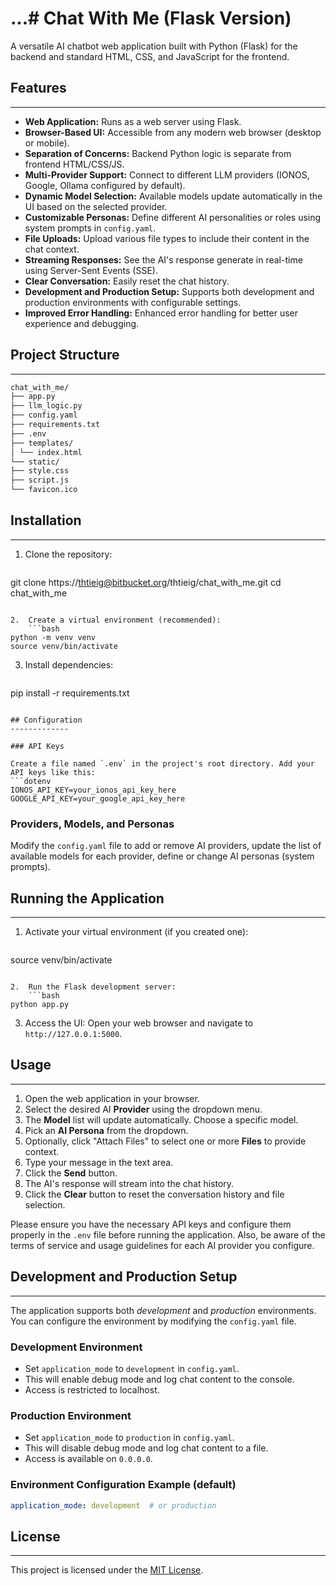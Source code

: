 ...# Chat With Me (Flask Version)
=====================================

A versatile AI chatbot web application built with Python (Flask) for the backend and standard HTML, CSS, and JavaScript for the frontend.

## Features
------------

*   **Web Application:** Runs as a web server using Flask.
*   **Browser-Based UI:** Accessible from any modern web browser (desktop or mobile).
*   **Separation of Concerns:** Backend Python logic is separate from frontend HTML/CSS/JS.
*   **Multi-Provider Support:** Connect to different LLM providers (IONOS, Google, Ollama configured by default).
*   **Dynamic Model Selection:** Available models update automatically in the UI based on the selected provider.
*   **Customizable Personas:** Define different AI personalities or roles using system prompts in `config.yaml`.
*   **File Uploads:** Upload various file types to include their content in the chat context.
*   **Streaming Responses:** See the AI's response generate in real-time using Server-Sent Events (SSE).
*   **Clear Conversation:** Easily reset the chat history.
*   **Development and Production Setup:** Supports both development and production environments with configurable settings.
*   **Improved Error Handling:** Enhanced error handling for better user experience and debugging.

## Project Structure
-------------------

```bash
chat_with_me/
├── app.py 
├── llm_logic.py 
├── config.yaml 
├── requirements.txt 
├── .env 
├── templates/
│ └── index.html 
└── static/
├── style.css 
├── script.js 
└── favicon.ico 
```

## Installation
------------

1.  Clone the repository:
    ```bash
git clone https://thtieig@bitbucket.org/thtieig/chat_with_me.git
cd chat_with_me
```

2.  Create a virtual environment (recommended):
    ```bash
python -m venv venv
source venv/bin/activate  
```

3.  Install dependencies:
    ```bash
pip install -r requirements.txt
```

## Configuration
-------------

### API Keys

Create a file named `.env` in the project's root directory. Add your API keys like this:
```dotenv
IONOS_API_KEY=your_ionos_api_key_here
GOOGLE_API_KEY=your_google_api_key_here
```

### Providers, Models, and Personas

Modify the `config.yaml` file to add or remove AI providers, update the list of available models for each provider, define or change AI personas (system prompts).

## Running the Application
-------------------------

1.  Activate your virtual environment (if you created one):
    ```bash
source venv/bin/activate  
```

2.  Run the Flask development server:
    ```bash
python app.py
```

3.  Access the UI:
    Open your web browser and navigate to `http://127.0.0.1:5000`.

## Usage
-----

1.  Open the web application in your browser.
2.  Select the desired AI **Provider** using the dropdown menu.
3.  The **Model** list will update automatically. Choose a specific model.
4.  Pick an **AI Persona** from the dropdown.
5.  Optionally, click "Attach Files" to select one or more **Files** to provide context.
6.  Type your message in the text area.
7.  Click the **Send** button.
8.  The AI's response will stream into the chat history.
9.  Click the **Clear** button to reset the conversation history and file selection.

Please ensure you have the necessary API keys and configure them properly in the `.env` file before running the application. Also, be aware of the terms of service and usage guidelines for each AI provider you configure.

## Development and Production Setup
--------------------------------

The application supports both *development* and *production* environments. You can configure the environment by modifying the `config.yaml` file.

### Development Environment

*   Set `application_mode` to `development` in `config.yaml`.
*   This will enable debug mode and log chat content to the console.
*   Access is restricted to localhost.

### Production Environment

*   Set `application_mode` to `production` in `config.yaml`.
*   This will disable debug mode and log chat content to a file.
*   Access is available on `0.0.0.0`.

### Environment Configuration Example (default)

```yml
application_mode: development  # or production
```

## License
-------
This project is licensed under the [MIT License](https://opensource.org/licenses/MIT). 
